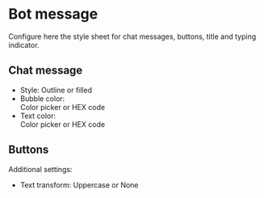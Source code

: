 # Bot message

Configure here the style sheet for chat messages, buttons, title and typing indicator.

## Chat message
- Style: Outline or filled
- Bubble color: <br>Color picker or HEX code</br>
- Text color: <br>Color picker or HEX code</br>

## Buttons
Additional settings:
- Text transform: Uppercase or None
